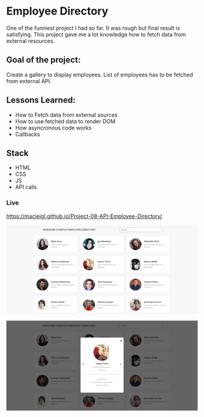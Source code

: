 # Employee Directory
One of the funniest project I had so far. It was rough but final result is satisfying.
This project gave me a lot knowledge how to fetch data from external resources.

 
## Goal of the project:
Create a gallery to display employees. List of employees has to be fetched from external API.

## Lessons Learned:
* How to Fetch data from external sources
* How to use fetched data to render DOM
* How asyncronous code works
* Callbacks

## Stack
* HTML
* CSS
* JS
* API calls

### Live
https://maciejgl.github.io/Project-08-API-Employee-Directory/

![](/images/API-Employee-Directory.png)


![](/images/API-Employee-Directory02.png)
